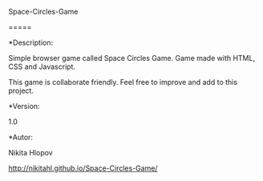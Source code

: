 Space-Circles-Game

=====

*Description:

Simple browser game called Space Circles Game.
Game made with HTML, CSS and Javascript.

This game is collaborate friendly. Feel free to improve and add to this project.


*Version:

1.0


*Autor:

Nikita Hlopov

http://nikitahl.github.io/Space-Circles-Game/
